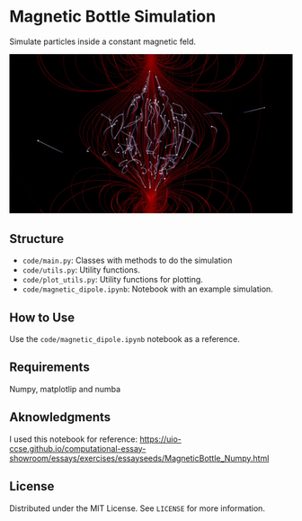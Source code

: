 # Magnetic Bottle Simulation

Simulate particles inside a constant magnetic feld. 

![Example](example_image.jpg)

## Structure

- `code/main.py`: Classes with methods to do the simulation
- `code/utils.py`: Utility functions.
- `code/plot_utils.py`: Utility functions for plotting.
- `code/magnetic_dipole.ipynb`: Notebook with an example simulation. 

## How to Use

Use the `code/magnetic_dipole.ipynb` notebook as a reference. 

## Requirements

Numpy, matplotlip and numba

## Aknowledgments

I used this notebook for reference: https://uio-ccse.github.io/computational-essay-showroom/essays/exercises/essayseeds/MagneticBottle_Numpy.html

## License

Distributed under the MIT License. See `LICENSE` for more information.